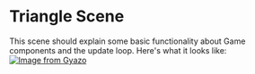 # Triangle Scene
This scene should explain some basic functionality about Game components and the update loop. Here's what it looks like:
[![Image from Gyazo](https://i.gyazo.com/05a0bd75a09421bef798800656896f9f.gif)](https://gyazo.com/05a0bd75a09421bef798800656896f9f)
